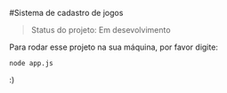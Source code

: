 #Sistema de cadastro de jogos

> Status do projeto: Em desevolvimento

Para rodar esse projeto na sua máquina, por favor digite:

```
node app.js
```
:)